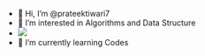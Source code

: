 - 👋 Hi, I’m @prateektiwari7
- 👀 I’m interested in Algorithms and Data Structure
- ![]([https://github.com/Your_Repository_Name/Your_GIF_Name.gif](https://media0.giphy.com/media/bGgsc5mWoryfgKBx1u/giphy.gif?cid=790b7611694913786c99f4f1cbdf50022e516489018741c9&rid=giphy.gif))
- 🌱 I’m currently learning Codes



<!---
prateektiwari7/prateektiwari7 is a ✨ special ✨ repository because its `README.md` (this file) appears on your GitHub profile.
You can click the Preview link to take a look at your changes.
--->
